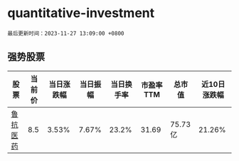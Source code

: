 # quantitative-investment

`最后更新时间：2023-11-27 13:09:00 +0800`

## 强势股票

|股票|当前价|当日涨跌幅|当日振幅|当日换手率|市盈率TTM|总市值|近10日涨跌幅|
|----|----|----|----|----|----|----|----|
|[鲁抗医药](https://xueqiu.com/S/SH600789)|8.5|3.53%|7.67%|23.2%|31.69|75.73亿|21.26%|
